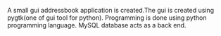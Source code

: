 A small gui addressbook application is created.The gui is created using pygtk(one of gui tool for python). Programming is done using python programming language. MySQL database acts as a back end.